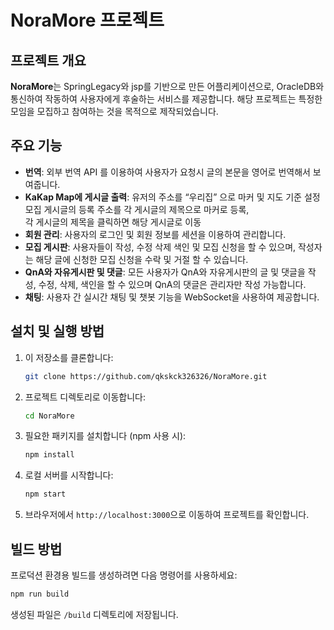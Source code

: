 # NoraMore 프로젝트

## 프로젝트 개요
**NoraMore**는 SpringLegacy와 jsp를 기반으로 만든 어플리케이션으로, 
OracleDB와 통신하여 작동하여 사용자에게 후술하는 서비스를 제공합니다.
해당 프로젝트는 특정한 모임을 모집하고 참여하는 것을 목적으로 제작되었습니다.

## 주요 기능
- **번역**: 외부 번역 API 를 이용하여 사용자가 요청시 글의 본문을 영어로 번역해서 보여줍니다.
- **KaKap Map에 게시글 출력**:
   유저의 주소를 “우리집” 으로 마커 및 지도 기준 설정
   모집 게시글의 등록 주소를 각 게시글의 제목으로 마커로 등록, <br>
   각 게시글의 제목을 클릭하면 해당 게시글로 이동
- **회원 관리**: 사용자의 로그인 및 회원 정보를 세션을 이용하여 관리합니다.  
- **모집 게시판**: 사용자들이 작성, 수정 삭제 색인 및 모집 신청을 할 수 있으며, 작성자는 해당 글에 신청한 모집 신청을 수락 및 거절 할 수 있습니다.
- **QnA와 자유게시판 및 댓글**: 모든 사용자가 QnA와 자유게시판의 글 및 댓글을 작성, 수정, 삭제, 색인을 할 수 있으며 QnA의 댓글은 관리자만 작성 가능합니다. 
- **채팅**:  사용자 간 실시간 채팅 및 챗봇 기능을 WebSocket을 사용하여 제공합니다.



## 설치 및 실행 방법  
1. 이 저장소를 클론합니다:  
   ```bash
   git clone https://github.com/qkskck326326/NoraMore.git
   ```
2. 프로젝트 디렉토리로 이동합니다:  
   ```bash
   cd NoraMore
   ```
3. 필요한 패키지를 설치합니다 (npm 사용 시):
   ```bash
   npm install
   ```
4. 로컬 서버를 시작합니다:  
   ```bash
   npm start
   ```
5. 브라우저에서 `http://localhost:3000`으로 이동하여 프로젝트를 확인합니다.

## 빌드 방법  
프로덕션 환경용 빌드를 생성하려면 다음 명령어를 사용하세요:
```bash
npm run build
```
생성된 파일은 `/build` 디렉토리에 저장됩니다.
